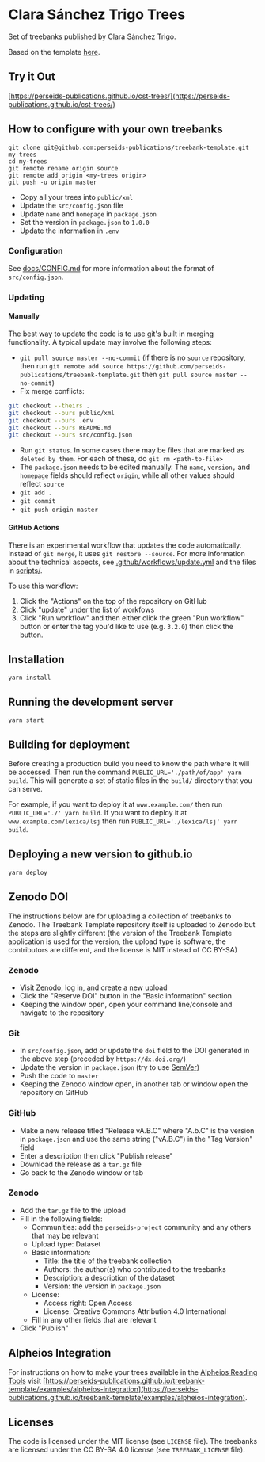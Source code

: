 # Clara Sánchez Trigo Trees

Set of treebanks published by Clara Sánchez Trigo.

Based on the template [here](https://github.com/perseids-publications/treebank-template).

## Try it Out

[https://perseids-publications.github.io/cst-trees/](https://perseids-publications.github.io/cst-trees/)

## How to configure with your own treebanks

```
git clone git@github.com:perseids-publications/treebank-template.git my-trees
cd my-trees
git remote rename origin source
git remote add origin <my-trees origin>
git push -u origin master
```

* Copy all your trees into `public/xml`
* Update the `src/config.json` file
* Update `name` and `homepage` in `package.json`
* Set the version in `package.json` to `1.0.0`
* Update the information in `.env`

### Configuration

See [docs/CONFIG.md](docs/CONFIG.md) for more information about the format of `src/config.json`.

### Updating

#### Manually

The best way to update the code is to use git's built in merging functionality.
A typical update may involve the following steps:

* `git pull source master --no-commit` (if there is no `source` repository, then run
  `git remote add source https://github.com/perseids-publications/treebank-template.git`
  then `git pull source master --no-commit`)
* Fix merge conflicts:
```bash
git checkout --theirs .
git checkout --ours public/xml
git checkout --ours .env
git checkout --ours README.md
git checkout --ours src/config.json
```
* Run `git status`. In some cases there may be files that are marked as `deleted by them`.
  For each of these, do `git rm <path-to-file>`
* The `package.json` needs to be edited manually. The `name`, `version,` and `homepage` fields should reflect
  `origin`, while all other values should reflect `source`
* `git add .`
* `git commit`
* `git push origin master`

#### GitHub Actions

There is an experimental workflow that updates the code automatically.
Instead of `git merge`, it uses `git restore --source`. For more information
about the technical aspects, see
[.github/workflows/update.yml](.github/workflows/update.yml) and the files in
[scripts/](scripts/).

To use this workflow:

1. Click the "Actions" on the top of the repository on GitHub
2. Click "update" under the list of workfows
3. Click "Run workflow" and then either click the green "Run workflow" button
   or enter the tag you'd like to use (e.g. `3.2.0`) then click the button.

## Installation

`yarn install`

## Running the development server

`yarn start`

## Building for deployment

Before creating a production build you need to know the path where it will be accessed.
Then run the command `PUBLIC_URL='./path/of/app' yarn build`.
This will generate a set of static files in the `build/` directory that you can serve.

For example, if you want to deploy it at `www.example.com/` then run `PUBLIC_URL='./' yarn build`.
If you want to deploy it at `www.example.com/lexica/lsj` then run
`PUBLIC_URL='./lexica/lsj' yarn build`.

## Deploying a new version to github.io

`yarn deploy`

## Zenodo DOI

The instructions below are for uploading a collection of treebanks to Zenodo.
The Treebank Template repository itself is uploaded to Zenodo but the steps are slightly different
(the version of the Treebank Template application is used for the version, the upload type is software, the contributors are different, and the license is MIT instead of CC BY-SA)

### Zenodo

* Visit [Zenodo](https://zenodo.org/deposit/new), log in, and create a new upload
* Click the "Reserve DOI" button in the "Basic information" section
* Keeping the window open, open your command line/console and navigate to the repository

### Git

* In `src/config.json`, add or update the `doi` field to the DOI generated in the above step (preceded by `https://dx.doi.org/`)
* Update the version in `package.json` (try to use [SemVer](https://semver.org/))
* Push the code to `master`
* Keeping the Zenodo window open, in another tab or window open the repository on GitHub

### GitHub

* Make a new release titled "Release vA.B.C" where "A.b.C" is the version in `package.json` and use the same string ("vA.B.C") in the "Tag Version" field
* Enter a description then click "Publish release"
* Download the release as a `tar.gz` file
* Go back to the Zenodo window or tab

### Zenodo

* Add the `tar.gz` file to the upload
* Fill in the following fields:
  * Communities: add the `perseids-project` community and any others that may be relevant
  * Upload type: Dataset
  * Basic information:
    * Title: the title of the treebank collection
    * Authors: the author(s) who contributed to the treebanks
    * Description: a description of the dataset
    * Version: the version in `package.json`
  * License:
    * Access right: Open Access
    * License: Creative Commons Attribution 4.0 International
  * Fill in any other fields that are relevant
* Click "Publish"

## Alpheios Integration

For instructions on how to make your trees available in the [Alpheios Reading Tools](https://alpheios.net) visit [https://perseids-publications.github.io/treebank-template/examples/alpheios-integration](https://perseids-publications.github.io/treebank-template/examples/alpheios-integration).

## Licenses

The code is licensed under the MIT license (see `LICENSE` file).
The treebanks are licensed under the CC BY-SA 4.0 license (see `TREEBANK_LICENSE` file).
